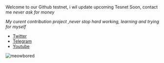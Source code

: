Welcome to our Github testnet, i wil update upcoming Tesnet Soon, contact me _never ask for money_

_My curent contribution project ,never stop hard working, learning and trying for myself_

* [Twitter](https://twitter.com/Fataalbar24)
* [Telegram](https://t.me/Fatalbar)
* [Youtube](https://www.youtube.com/channel/UCUmxy-XSu05810Q1iqaVf8g)

![meowbored](https://user-images.githubusercontent.com/81378817/190857903-d19c5f88-63c2-424f-9947-f15fe83f9b2a.png)
